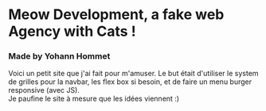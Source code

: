 # Meow Development, a fake web Agency with Cats !
### Made by Yohann Hommet


Voici un petit site que j'ai fait pour m'amuser. Le but était d'utiliser le system de grilles pour la navbar, les  flex box si besoin, et de faire un menu burger responsive (avec JS).  
Je paufine le site à mesure que les idées viennent :)


